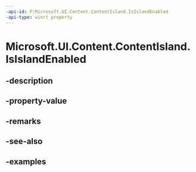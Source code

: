 ```yaml
---
-api-id: P:Microsoft.UI.Content.ContentIsland.IsIslandEnabled
-api-type: winrt property
---
```


# Microsoft.UI.Content.ContentIsland.IsIslandEnabled

<!--
public bool IsIslandEnabled { get; set; }
-->


## -description

## -property-value

## -remarks

## -see-also

## -examples


